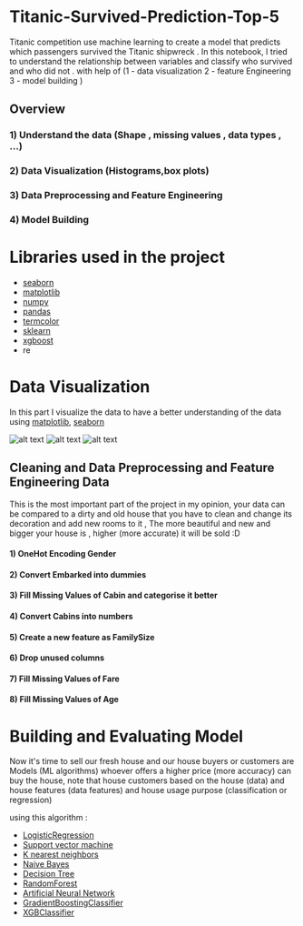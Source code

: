 # Titanic-Survived-Prediction-Top-5
Titanic  competition use machine learning to create a model that predicts which passengers survived the Titanic shipwreck . In this notebook, I tried to understand the relationship between variables and classify who survived and  who did not . with help of  (1 - data visualization  2 - feature Engineering  3 - model building )

## Overview 
### 1) Understand the data (Shape , missing values , data types , ...)

### 2) Data Visualization  (Histograms,box plots)

### 3) Data Preprocessing and Feature Engineering

### 4) Model Building 

# Libraries used in the project

- [seaborn](https://seaborn.pydata.org/)
- [matplotlib](https://matplotlib.org/)
- [numpy](https://numpy.org/)
- [pandas](https://pandas.pydata.org/)
- [termcolor](https://pypi.org/project/termcolor/)
- [sklearn](https://scikit-learn.org/stable/)
- [xgboost](https://xgboost.readthedocs.io/en/latest/index.html)
- re

# Data Visualization 
In this part  I visualize the data to have a better understanding of the data using [matplotlib](https://matplotlib.org/), [seaborn](https://seaborn.pydata.org/)

![alt text](https://github.com/meysam810/Titanic-Survived-Prediction-Top-5/blob/master/images/age_dist.png "Passenger Age Distribution")
![alt text](https://github.com/meysam810/Titanic-Survived-Prediction-Top-5/blob/master/images/embarked_count.png "Number of passenger Survived in each Pclass")
![alt text](https://github.com/meysam810/Titanic-Survived-Prediction-Top-5/blob/master/images/fare_histogram.png "histogram of Paid Fare")

## Cleaning and  Data Preprocessing and Feature Engineering Data 

 This is the most important part of the project in my opinion, your data  can be compared to a dirty and old house that you have to clean and change its decoration and add new rooms to it , The more beautiful and new and bigger  your house is ,  higher (more accurate)  it will be sold :D 
 
 
#### 1) OneHot Encoding Gender 

#### 2) Convert Embarked into dummies

#### 3) Fill Missing Values of Cabin and categorise it better

#### 4) Convert Cabins into numbers 

#### 5) Create a new feature as FamilySize

#### 6) Drop unused columns

#### 7) Fill Missing Values of Fare

#### 8) Fill Missing Values of Age

# Building and Evaluating Model
Now it's time to sell our fresh house and our house  buyers or customers are Models  (ML algorithms) whoever offers a higher price (more accuracy) can buy the house, note that house customers based on the house (data) and house features (data features) and house usage purpose (classification or regression)

using  this algorithm :
*	[LogisticRegression](http://scikit-learn.org/stable/modules/generated/sklearn.linear_model.LogisticRegression.html)
*	[Support vector machine](http://scikit-learn.org/stable/modules/generated/sklearn.svm.SVC.html)
*	[K nearest neighbors](http://scikit-learn.org/stable/modules/generated/sklearn.neighbors.KNeighborsClassifier.html)
*	[Naive Bayes](http://scikit-learn.org/stable/modules/generated/sklearn.naive_bayes.GaussianNB.html)
*	[Decision Tree](http://scikit-learn.org/stable/modules/generated/sklearn.tree.DecisionTreeClassifier.html) 
*	[RandomForest](http://scikit-learn.org/stable/modules/generated/sklearn.ensemble.RandomForestClassifier.html)
*	[Artificial Neural Network](https://keras.io/)
*	[GradientBoostingClassifier](http://scikitlearn.org/stable/modules/generated/sklearn.ensemble.GradientBoostingClassifier.html)
*	[XGBClassifier](https://xgboost.readthedocs.io/en/latest/index.html)







